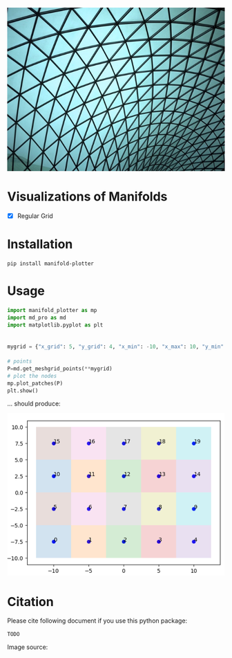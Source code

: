 
![](/images/delaunay.jpg)


# Visualizations of Manifolds

- [x] Regular Grid

# Installation
```bashs
pip install manifold-plotter
```

# Usage

```python
import manifold_plotter as mp
import md_pro as md
import matplotlib.pyplot as plt


mygrid = {"x_grid": 5, "y_grid": 4, "x_min": -10, "x_max": 10, "y_min": -7.5, "y_max": 7.5}

# points
P=md.get_meshgrid_points(**mygrid)
# plot the nodes
mp.plot_patches(P)
plt.show()
```


... should produce:

![](/images/regular_grid.png)


# Citation

Please cite following document if you use this python package:
```
TODO
```


Image source: 